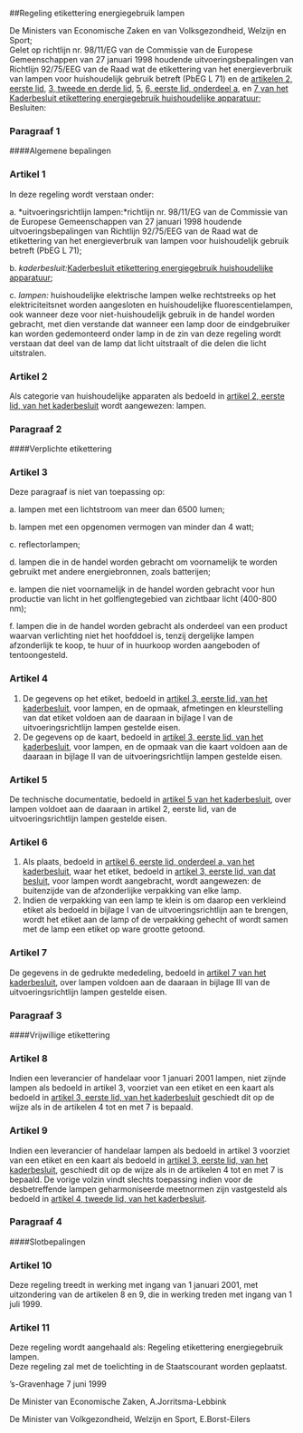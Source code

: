 <meta http-equiv='Content-Type' content='text/html; charset=utf-8' />

##Regeling etikettering energiegebruik lampen

De Ministers van Economische Zaken en van Volksgezondheid, Welzijn en Sport;  
Gelet op richtlijn nr. 98/11/EG van de Commissie van de Europese Gemeenschappen van 27 januari 1998 houdende uitvoeringsbepalingen van Richtlijn 92/75/EEG van de Raad wat de etikettering van het energieverbruik van lampen voor huishoudelijk gebruik betreft (PbEG L 71) en de [artikelen 2, eerste lid](../../../../../../AMvB/kaderbesluit/etikettering/energiegebruik/huishoudelijke/apparatuur/BWBR0007551/README.md), [3, tweede en derde lid](../../../../../../AMvB/kaderbesluit/etikettering/energiegebruik/huishoudelijke/apparatuur/BWBR0007551/README.md), [5](../../../../../../AMvB/kaderbesluit/etikettering/energiegebruik/huishoudelijke/apparatuur/BWBR0007551/README.md), [6, eerste lid, onderdeel a](../../../../../../AMvB/kaderbesluit/etikettering/energiegebruik/huishoudelijke/apparatuur/BWBR0007551/README.md), en [7 van het Kaderbesluit etikettering energiegebruik huishoudelijke apparatuur](../../../../../../AMvB/kaderbesluit/etikettering/energiegebruik/huishoudelijke/apparatuur/BWBR0007551/README.md);
Besluiten:     
### Paragraaf  1  

####Algemene bepalingen

### Artikel  1  

In deze regeling wordt verstaan onder: 

a. *uitvoeringsrichtlijn lampen:*richtlijn nr. 98/11/EG van de Commissie van de Europese Gemeenschappen van 27 januari 1998 houdende uitvoeringsbepalingen van Richtlijn 92/75/EEG van de Raad wat de etikettering van het energieverbruik van lampen voor huishoudelijk gebruik betreft (PbEG L 71);  

b. *kaderbesluit:*[Kaderbesluit etikettering energiegebruik huishoudelijke apparatuur](../../../../../../AMvB/kaderbesluit/etikettering/energiegebruik/huishoudelijke/apparatuur/BWBR0007551/README.md);  

c. *lampen:* huishoudelijke elektrische lampen welke rechtstreeks op het elektriciteitsnet worden aangesloten en huishoudelijke fluorescentielampen, ook wanneer deze voor niet-huishoudelijk gebruik in de handel worden gebracht, met dien verstande dat wanneer een lamp door de eindgebruiker kan worden gedemonteerd onder lamp in de zin van deze regeling wordt verstaan dat deel van de lamp dat licht uitstraalt of die delen die licht uitstralen.    

### Artikel  2  

Als categorie van huishoudelijke apparaten als bedoeld in [artikel 2, eerste lid, van het kaderbesluit](../../../../../../AMvB/kaderbesluit/etikettering/energiegebruik/huishoudelijke/apparatuur/BWBR0007551/README.md) wordt aangewezen: lampen.  

### Paragraaf  2  

####Verplichte etikettering

### Artikel  3  

Deze paragraaf is niet van toepassing op: 

a. lampen met een lichtstroom van meer dan 6500 lumen;  

b. lampen met een opgenomen vermogen van minder dan 4 watt;  

c. reflectorlampen;  

d. lampen die in de handel worden gebracht om voornamelijk te worden gebruikt met andere energiebronnen, zoals batterijen;  

e. lampen die niet voornamelijk in de handel worden gebracht voor hun productie van licht in het golflengtegebied van zichtbaar licht (400-800 nm);  

f. lampen die in de handel worden gebracht als onderdeel van een product waarvan verlichting niet het hoofddoel is, tenzij dergelijke lampen afzonderlijk te koop, te huur of in huurkoop worden aangeboden of tentoongesteld.    

### Artikel  4  

1.  De gegevens op het etiket, bedoeld in [artikel 3, eerste lid, van het kaderbesluit](../../../../../../AMvB/kaderbesluit/etikettering/energiegebruik/huishoudelijke/apparatuur/BWBR0007551/README.md), voor lampen, en de opmaak, afmetingen en kleurstelling van dat etiket voldoen aan de daaraan in bijlage I van de uitvoeringsrichtlijn lampen gestelde eisen.   
2.  De gegevens op de kaart, bedoeld in [artikel 3, eerste lid, van het kaderbesluit](../../../../../../AMvB/kaderbesluit/etikettering/energiegebruik/huishoudelijke/apparatuur/BWBR0007551/README.md), voor lampen, en de opmaak van die kaart voldoen aan de daaraan in bijlage II van de uitvoeringsrichtlijn lampen gestelde eisen.   

### Artikel  5  

De technische documentatie, bedoeld in [artikel 5 van het kaderbesluit](../../../../../../AMvB/kaderbesluit/etikettering/energiegebruik/huishoudelijke/apparatuur/BWBR0007551/README.md), over lampen voldoet aan de daaraan in artikel 2, eerste lid, van de uitvoeringsrichtlijn lampen gestelde eisen.  

### Artikel  6  

1.  Als plaats, bedoeld in [artikel 6, eerste lid, onderdeel a, van het kaderbesluit](../../../../../../AMvB/kaderbesluit/etikettering/energiegebruik/huishoudelijke/apparatuur/BWBR0007551/README.md), waar het etiket, bedoeld in [artikel 3, eerste lid, van dat besluit](../../../../../../AMvB/kaderbesluit/etikettering/energiegebruik/huishoudelijke/apparatuur/BWBR0007551/README.md), voor lampen wordt aangebracht, wordt aangewezen: de buitenzijde van de afzonderlijke verpakking van elke lamp.   
2.  Indien de verpakking van een lamp te klein is om daarop een verkleind etiket als bedoeld in bijlage I van de uitvoeringsrichtlijn aan te brengen, wordt het etiket aan de lamp of de verpakking gehecht of wordt samen met de lamp een etiket op ware grootte getoond.   

### Artikel  7  

De gegevens in de gedrukte mededeling, bedoeld in [artikel 7 van het kaderbesluit](../../../../../../AMvB/kaderbesluit/etikettering/energiegebruik/huishoudelijke/apparatuur/BWBR0007551/README.md), over lampen voldoen aan de daaraan in bijlage III van de uitvoeringsrichtlijn lampen gestelde eisen.  

### Paragraaf  3  

####Vrijwillige etikettering

### Artikel  8  

Indien een leverancier of handelaar voor 1 januari 2001 lampen, niet zijnde lampen als bedoeld in artikel 3, voorziet van een etiket en een kaart als bedoeld in [artikel 3, eerste lid, van het kaderbesluit](../../../../../../AMvB/kaderbesluit/etikettering/energiegebruik/huishoudelijke/apparatuur/BWBR0007551/README.md) geschiedt dit op de wijze als in de artikelen 4 tot en met 7 is bepaald.  

### Artikel  9  

Indien een leverancier of handelaar lampen als bedoeld in artikel 3 voorziet van een etiket en een kaart als bedoeld in [artikel 3, eerste lid, van het kaderbesluit](../../../../../../AMvB/kaderbesluit/etikettering/energiegebruik/huishoudelijke/apparatuur/BWBR0007551/README.md), geschiedt dit op de wijze als in de artikelen 4 tot en met 7 is bepaald. De vorige volzin vindt slechts toepassing indien voor de desbetreffende lampen geharmoniseerde meetnormen zijn vastgesteld als bedoeld in [artikel 4, tweede lid, van het kaderbesluit](../../../../../../AMvB/kaderbesluit/etikettering/energiegebruik/huishoudelijke/apparatuur/BWBR0007551/README.md).  

### Paragraaf  4  

####Slotbepalingen

### Artikel  10  

Deze regeling treedt in werking met ingang van 1 januari 2001, met uitzondering van de artikelen 8 en 9, die in werking treden met ingang van 1 juli 1999.  

### Artikel  11  

Deze regeling wordt aangehaald als: Regeling etikettering energiegebruik lampen.  
Deze regeling zal met de toelichting in de Staatscourant worden geplaatst.   

’s-Gravenhage 
7 juni 1999    

De 
Minister van Economische Zaken, 
A.Jorritsma-Lebbink 

De 
Minister van Volkgezondheid, Welzijn en Sport, 
E.Borst-Eilers    
